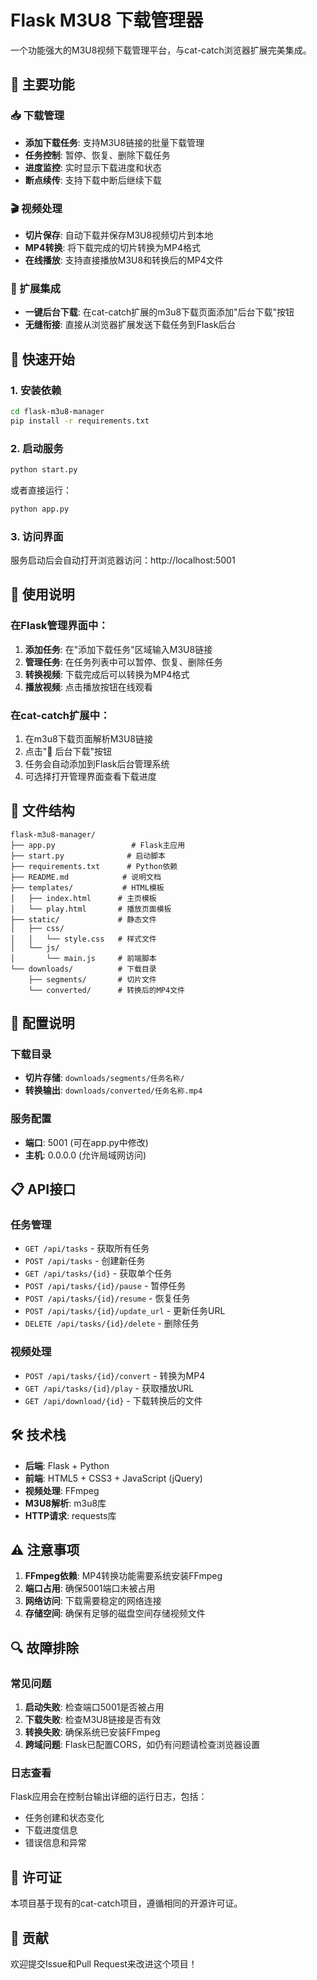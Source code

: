 # Flask M3U8 下载管理器

一个功能强大的M3U8视频下载管理平台，与cat-catch浏览器扩展完美集成。

## 🌟 主要功能

### 📥 下载管理
- **添加下载任务**: 支持M3U8链接的批量下载管理
- **任务控制**: 暂停、恢复、删除下载任务
- **进度监控**: 实时显示下载进度和状态
- **断点续传**: 支持下载中断后继续下载

### 🎬 视频处理
- **切片保存**: 自动下载并保存M3U8视频切片到本地
- **MP4转换**: 将下载完成的切片转换为MP4格式
- **在线播放**: 支持直接播放M3U8和转换后的MP4文件

### 🔗 扩展集成
- **一键后台下载**: 在cat-catch扩展的m3u8下载页面添加"后台下载"按钮
- **无缝衔接**: 直接从浏览器扩展发送下载任务到Flask后台

## 🚀 快速开始

### 1. 安装依赖

```bash
cd flask-m3u8-manager
pip install -r requirements.txt
```

### 2. 启动服务

```bash
python start.py
```

或者直接运行：

```bash
python app.py
```

### 3. 访问界面

服务启动后会自动打开浏览器访问：http://localhost:5001

## 📖 使用说明

### 在Flask管理界面中：

1. **添加任务**: 在"添加下载任务"区域输入M3U8链接
2. **管理任务**: 在任务列表中可以暂停、恢复、删除任务
3. **转换视频**: 下载完成后可以转换为MP4格式
4. **播放视频**: 点击播放按钮在线观看

### 在cat-catch扩展中：

1. 在m3u8下载页面解析M3U8链接
2. 点击"🚀 后台下载"按钮
3. 任务会自动添加到Flask后台管理系统
4. 可选择打开管理界面查看下载进度

## 📁 文件结构

```
flask-m3u8-manager/
├── app.py                 # Flask主应用
├── start.py              # 启动脚本
├── requirements.txt      # Python依赖
├── README.md            # 说明文档
├── templates/           # HTML模板
│   ├── index.html      # 主页模板
│   └── play.html       # 播放页面模板
├── static/             # 静态文件
│   ├── css/
│   │   └── style.css   # 样式文件
│   └── js/
│       └── main.js     # 前端脚本
└── downloads/          # 下载目录
    ├── segments/       # 切片文件
    └── converted/      # 转换后的MP4文件
```

## 🔧 配置说明

### 下载目录
- **切片存储**: `downloads/segments/任务名称/`
- **转换输出**: `downloads/converted/任务名称.mp4`

### 服务配置
- **端口**: 5001 (可在app.py中修改)
- **主机**: 0.0.0.0 (允许局域网访问)

## 📋 API接口

### 任务管理
- `GET /api/tasks` - 获取所有任务
- `POST /api/tasks` - 创建新任务
- `GET /api/tasks/{id}` - 获取单个任务
- `POST /api/tasks/{id}/pause` - 暂停任务
- `POST /api/tasks/{id}/resume` - 恢复任务
- `POST /api/tasks/{id}/update_url` - 更新任务URL
- `DELETE /api/tasks/{id}/delete` - 删除任务

### 视频处理
- `POST /api/tasks/{id}/convert` - 转换为MP4
- `GET /api/tasks/{id}/play` - 获取播放URL
- `GET /api/download/{id}` - 下载转换后的文件

## 🛠️ 技术栈

- **后端**: Flask + Python
- **前端**: HTML5 + CSS3 + JavaScript (jQuery)
- **视频处理**: FFmpeg
- **M3U8解析**: m3u8库
- **HTTP请求**: requests库

## ⚠️ 注意事项

1. **FFmpeg依赖**: MP4转换功能需要系统安装FFmpeg
2. **端口占用**: 确保5001端口未被占用
3. **网络访问**: 下载需要稳定的网络连接
4. **存储空间**: 确保有足够的磁盘空间存储视频文件

## 🔍 故障排除

### 常见问题

1. **启动失败**: 检查端口5001是否被占用
2. **下载失败**: 检查M3U8链接是否有效
3. **转换失败**: 确保系统已安装FFmpeg
4. **跨域问题**: Flask已配置CORS，如仍有问题请检查浏览器设置

### 日志查看

Flask应用会在控制台输出详细的运行日志，包括：
- 任务创建和状态变化
- 下载进度信息
- 错误信息和异常

## 📄 许可证

本项目基于现有的cat-catch项目，遵循相同的开源许可证。

## 🤝 贡献

欢迎提交Issue和Pull Request来改进这个项目！
